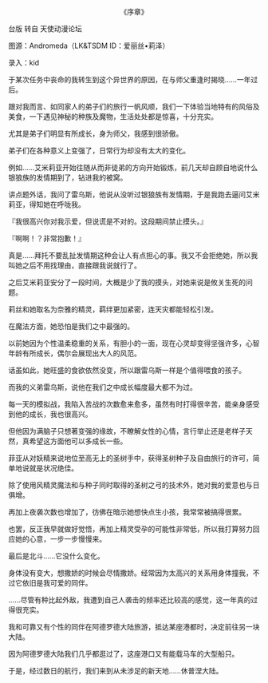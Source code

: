<p align="center">《序章》</p>

台版 转自 天使动漫论坛

图源：Andromeda（LK&TSDM ID：爱丽丝•莉泽）

录入：kid

于某次任务中丧命的我转生到这个异世界的原因，在与师父重逢时揭晓……一年过后。

跟对我而言、如同家人的弟子们的旅行一帆风顺，我们一下体验当地特有的风俗及美食，一下遇见神秘的种族及魔物，生活处处都是惊喜，十分充实。

尤其是弟子们明显有所成长，身为师父，我感到很骄傲。

弟子们在各种意义上变强了，日常行为却没有太大的变化。

例如……艾米莉亚开始往随从而非徒弟的方向开始锻炼，前几天却自顾自地说什么银狼族的发情期到了，钻进我的被窝。

讲点题外话，我问了雷乌斯，他说从没听过银狼族有发情期，于是我跑去逼问艾米莉亚，得知她在呼咙我。

『我很高兴你对我示爱，但说谎是不对的。这段期间禁止摸头。』

『啊啊！？非常抱歉！』

真是……拜托不要乱扯发情期这种会让人有点担心的事。我又不会拒绝她，所以我叫她之后不用找理由，直接跟我说就行了。

之后艾米莉亚安分了一段时间，大概是少了我的摸头，对她来说是攸关生死的问题。

莉丝和她取名为奈雅的精灵，羁绊更加紧密，连天灾都能轻松引发。

在魔法方面，她恐怕是我们之中最强的。

以前她因为个性温柔稳重的关系，有胆小的一面，现在心灵却变得坚强许多，心智年龄有所成长，偶尔会展现出大人的风范。

话虽如此，她旺盛的食欲依然没变，所以跟雷乌斯一样是个值得喂食的孩子。

而我的义弟雷乌斯，说他在我们之中成长幅度最大都不为过。

每一天的模拟战，我陷入苦战的次数愈来愈多，虽然有时打得很辛苦，能亲身感受到他的成长，我也很高兴。

但他因为满脑子只想著变强的缘故，不瞭解女性的心情，言行举止还是老样子天然，真希望这方面他可以多成长一些。

菲亚从对妖精来说地位至高无上的圣树手中，获得圣树种子及自由旅行的许可，简单地说就是状况绝佳。

除了使用风精灵魔法和与种子同时取得的圣树之弓的技术外，她对我的爱意也与日俱增。

再加上夜袭次数也增加了，彷佛在暗示她想快点生小孩，我常常被搞得很累。

也罢，反正我早就做好觉悟，再加上精灵受孕的可能性非常低，所以我打算努力回应她的心意，一步一步慢慢来。

最后是北斗……它没什么变化。

身体没有变大，想撒娇的时候会尽情撒娇。经常因为太高兴的关系用身体撞我，不过它依旧是我可爱的同伴。

……尽管有种比起外敌，我遭到自己人袭击的频率还比较高的感觉，这一年真的过得很充实。

我和可靠又有个性的同伴在阿德罗德大陆旅游，抵达某座港都时，决定前往另一块大陆。

因为阿德罗德大陆我们几乎都逛过了，这座港口又有能载马车的大型船只。

于是，经过数日的航行，我们来到从未涉足的新天地……休普涅大陆。

